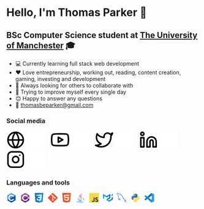 # Hello, I'm Thomas Parker 👋
## BSc Computer Science student at [The University of Manchester][university] 🎓


- 💻 Currently learning full stack web development
- ❤️ Love entrepreneurship, working out, reading, content creation, gaming, investing and development
- 🤝 Always looking for others to collaborate with
- 🎯 Trying to improve myself every single day
- 😊 Happy to answer any questions
- 📧 thomasbeparker@gmail.com

### Social media

[![linktree](./images/website-light.svg)](https://linktr.ee/thomasparker#gh-light-mode-only)
[![linktree](./images/website-dark.svg)](https://linktr.ee/thomasparker#gh-dark-mode-only)
&nbsp;&nbsp;
[![youtube](./images/youtube-light.svg)](https://www.youtube.com/channel/UCdfT3h1FFYuotoZUaswFzgQ?sub_confirmation=1#gh-light-mode-only)
[![youtube](./images/youtube-dark.svg)](https://www.youtube.com/channel/UCdfT3h1FFYuotoZUaswFzgQ?sub_confirmation=1#gh-dark-mode-only)
&nbsp;&nbsp;
[![twitter](./images/twitter-light.svg)](https://twitter.com/thomasbeparker#gh-light-mode-only)
[![twitter](./images/twitter-dark.svg)](https://twitter.com/thomasbeparker#gh-dark-mode-only)
&nbsp;&nbsp;
[![linkedin](./images/linkedin-light.svg)](https://www.linkedin.com/in/thomasbeparker/#gh-light-mode-only)
[![linkedin](./images/linkedin-dark.svg)](https://www.linkedin.com/in/thomasbeparker/#gh-dark-mode-only)
&nbsp;&nbsp;
[![instagram](./images/instagram-light.svg)](https://www.instagram.com/thomasbeparker/#gh-light-mode-only)
[![instagram](./images/instagram-dark.svg)](https://www.instagram.com/thomasbeparker/#gh-dark-mode-only)

### Languages and tools

<img align="left" alt="C" width="26px" src="./images/c.svg" style="padding-right:10px;">
<img align="left" alt="C#" width="26px" src="./images/csharp.svg" style="padding-right:10px;">
<img align="left" alt="CSS3" width="26px" src="./images/css3.svg" style="padding-right:10px;">
<img align="left" alt="Git" width="26px" src="./images/git.svg" style="padding-right:10px;">
<img align="left" alt="HTML5" width="26px" src="./images/html5.svg" style="padding-right:10px;">
<img align="left" alt="Java" width="26px" src="./images/java.svg" style="padding-right:10px;">
<img align="left" alt="JavaScript" width="26px" src="./images/javascript.svg" style="padding-right:10px;">
<img align="left" alt="MUI" width="26px" src="./images/mui.svg" style="padding-right:10px;">
<img align="left" alt="MySQL" width="26px" src="./images/mysql.svg" style="padding-right:10px;">
<img align="left" alt="Python" width="26px" src="./images/python.svg" style="padding-right:10px;">
<img align="left" alt="Visual Studio Code" width="26px" src="./images/vscode.svg" style="padding-right:10px;">

[university]: https://www.manchester.ac.uk/
